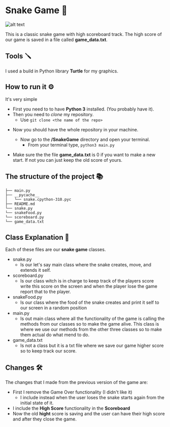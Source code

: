 # Snake Game 🐍

![alt text](https://github.com/sifisKoen/Pi-Playground/blob/main/ReadMe%20images/NewSnakeHighScore.png)

This is a classic snake game with high scoreboard track.
The high score of our game is saved in a file called **game_data.txt**.

## Tools 🪛

I used a build in Python library **Turtle** for my graphics.

## How to run it ⚙️

It's very simple

- First you need to to have **Python 3** installed. (You probably have it).
- Then you need to _clone_ my repository.
  - Use `git clone <the name of the repo>`

* Now you should have the whole repository in your machine.

  - Now go to the **/SnakeGame** directory and open your terminal.
    - From your terminal type, `python3 main.py`

* Make sure the the file **game_data.txt** is 0 if you want to make a new start. If not you can just keep the old score of yours.

## The structure of the project 📚

    ├── main.py
    ├── __pycache__
    │   └── snake.cpython-310.pyc
    ├── README.md
    └── snake.py
    └── snakeFood.py
    └── scoreboard.py
    └── game_data.txt

## Class Explanation 📖

Each of these files are our **snake game** classes.

- snake.py
  - Is our let's say main class where the snake creates, move, and extends it self.
- scoreboard.py
  - Is our class witch is in charge to keep track of the players score write this score on the screen and when the player lose the game report that to the player.
- snakeFood.py
  - Is our class where the food of the snake creates and print it self to our screen in a random position
- main.py
  - Is out main class where all the functionality of the game is calling the methods from our classes so to make the game alive. This class is where we use our methods from the other three classes so to make them actual do what mend to do.
- game_data.txt
  - Is not a class but it is a txt file where we save our game higher score so to keep track our score.

## Changes 🛠️

The changes that I made from the previous version of the game are:

- First I remove the Game Over functionality (I didn't like it)
  - I include instead when the user loses the snake starts again from the initial state of it.
- I include the **High Score** functionality in the **Scoreboard**
- Now the old **hight** score is saving and the user can have their high score and after they close the game.
